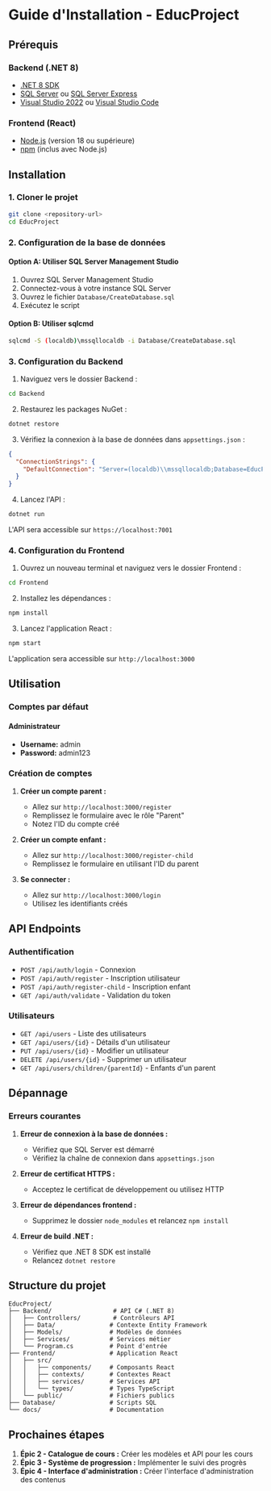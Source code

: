 # Guide d'Installation - EducProject

## Prérequis

### Backend (.NET 8)
- [.NET 8 SDK](https://dotnet.microsoft.com/download/dotnet/8.0)
- [SQL Server](https://www.microsoft.com/en-us/sql-server/sql-server-downloads) ou [SQL Server Express](https://www.microsoft.com/en-us/sql-server/sql-server-downloads)
- [Visual Studio 2022](https://visualstudio.microsoft.com/) ou [Visual Studio Code](https://code.visualstudio.com/)

### Frontend (React)
- [Node.js](https://nodejs.org/) (version 18 ou supérieure)
- [npm](https://www.npmjs.com/) (inclus avec Node.js)

## Installation

### 1. Cloner le projet
```bash
git clone <repository-url>
cd EducProject
```

### 2. Configuration de la base de données

#### Option A: Utiliser SQL Server Management Studio
1. Ouvrez SQL Server Management Studio
2. Connectez-vous à votre instance SQL Server
3. Ouvrez le fichier `Database/CreateDatabase.sql`
4. Exécutez le script

#### Option B: Utiliser sqlcmd
```bash
sqlcmd -S (localdb)\mssqllocaldb -i Database/CreateDatabase.sql
```

### 3. Configuration du Backend

1. Naviguez vers le dossier Backend :
```bash
cd Backend
```

2. Restaurez les packages NuGet :
```bash
dotnet restore
```

3. Vérifiez la connexion à la base de données dans `appsettings.json` :
```json
{
  "ConnectionStrings": {
    "DefaultConnection": "Server=(localdb)\\mssqllocaldb;Database=EducProjectDB;Trusted_Connection=true;MultipleActiveResultSets=true"
  }
}
```

4. Lancez l'API :
```bash
dotnet run
```

L'API sera accessible sur `https://localhost:7001`

### 4. Configuration du Frontend

1. Ouvrez un nouveau terminal et naviguez vers le dossier Frontend :
```bash
cd Frontend
```

2. Installez les dépendances :
```bash
npm install
```

3. Lancez l'application React :
```bash
npm start
```

L'application sera accessible sur `http://localhost:3000`

## Utilisation

### Comptes par défaut

#### Administrateur
- **Username:** admin
- **Password:** admin123

### Création de comptes

1. **Créer un compte parent :**
   - Allez sur `http://localhost:3000/register`
   - Remplissez le formulaire avec le rôle "Parent"
   - Notez l'ID du compte créé

2. **Créer un compte enfant :**
   - Allez sur `http://localhost:3000/register-child`
   - Remplissez le formulaire en utilisant l'ID du parent

3. **Se connecter :**
   - Allez sur `http://localhost:3000/login`
   - Utilisez les identifiants créés

## API Endpoints

### Authentification
- `POST /api/auth/login` - Connexion
- `POST /api/auth/register` - Inscription utilisateur
- `POST /api/auth/register-child` - Inscription enfant
- `GET /api/auth/validate` - Validation du token

### Utilisateurs
- `GET /api/users` - Liste des utilisateurs
- `GET /api/users/{id}` - Détails d'un utilisateur
- `PUT /api/users/{id}` - Modifier un utilisateur
- `DELETE /api/users/{id}` - Supprimer un utilisateur
- `GET /api/users/children/{parentId}` - Enfants d'un parent

## Dépannage

### Erreurs courantes

1. **Erreur de connexion à la base de données :**
   - Vérifiez que SQL Server est démarré
   - Vérifiez la chaîne de connexion dans `appsettings.json`

2. **Erreur de certificat HTTPS :**
   - Acceptez le certificat de développement ou utilisez HTTP

3. **Erreur de dépendances frontend :**
   - Supprimez le dossier `node_modules` et relancez `npm install`

4. **Erreur de build .NET :**
   - Vérifiez que .NET 8 SDK est installé
   - Relancez `dotnet restore`

## Structure du projet

```
EducProject/
├── Backend/                 # API C# (.NET 8)
│   ├── Controllers/         # Contrôleurs API
│   ├── Data/               # Contexte Entity Framework
│   ├── Models/             # Modèles de données
│   ├── Services/           # Services métier
│   └── Program.cs          # Point d'entrée
├── Frontend/               # Application React
│   ├── src/
│   │   ├── components/     # Composants React
│   │   ├── contexts/       # Contextes React
│   │   ├── services/       # Services API
│   │   └── types/          # Types TypeScript
│   └── public/             # Fichiers publics
├── Database/               # Scripts SQL
└── docs/                   # Documentation
```

## Prochaines étapes

1. **Épic 2 - Catalogue de cours :** Créer les modèles et API pour les cours
2. **Épic 3 - Système de progression :** Implémenter le suivi des progrès
3. **Épic 4 - Interface d'administration :** Créer l'interface d'administration des contenus 